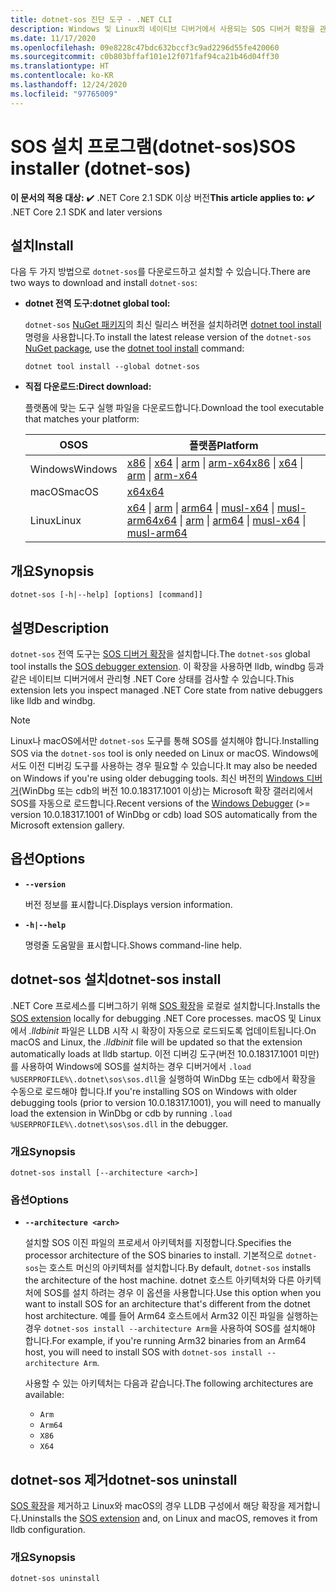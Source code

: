 ```yaml
---
title: dotnet-sos 진단 도구 - .NET CLI
description: Windows 및 Linux의 네이티브 디버거에서 사용되는 SOS 디버거 확장을 관리하기 위해 dotnet-sos CLI 도구를 설치하고 사용하는 방법을 알아봅니다.
ms.date: 11/17/2020
ms.openlocfilehash: 09e8228c47bdc632bccf3c9ad2296d55fe420060
ms.sourcegitcommit: c0b803bffaf101e12f071faf94ca21b46d04ff30
ms.translationtype: HT
ms.contentlocale: ko-KR
ms.lasthandoff: 12/24/2020
ms.locfileid: "97765009"
---
```

# <a name="sos-installer-dotnet-sos"></a><span data-ttu-id="f0d57-103">SOS 설치 프로그램(dotnet-sos)</span><span class="sxs-lookup"><span data-stu-id="f0d57-103">SOS installer (dotnet-sos)</span></span>

<span data-ttu-id="f0d57-104">**이 문서의 적용 대상:**  ✔️ .NET Core 2.1 SDK 이상 버전</span><span class="sxs-lookup"><span data-stu-id="f0d57-104">**This article applies to:** ✔️ .NET Core 2.1 SDK and later versions</span></span>

## <a name="install"></a><span data-ttu-id="f0d57-105">설치</span><span class="sxs-lookup"><span data-stu-id="f0d57-105">Install</span></span>

<span data-ttu-id="f0d57-106">다음 두 가지 방법으로 `dotnet-sos`를 다운로드하고 설치할 수 있습니다.</span><span class="sxs-lookup"><span data-stu-id="f0d57-106">There are two ways to download and install `dotnet-sos`:</span></span>

- <span data-ttu-id="f0d57-107">**dotnet 전역 도구:**</span><span class="sxs-lookup"><span data-stu-id="f0d57-107">**dotnet global tool:**</span></span>

  <span data-ttu-id="f0d57-108">`dotnet-sos` [NuGet 패키지](https://www.nuget.org/packages/dotnet-sos)의 최신 릴리스 버전을 설치하려면 [dotnet tool install](../tools/dotnet-tool-install.md) 명령을 사용합니다.</span><span class="sxs-lookup"><span data-stu-id="f0d57-108">To install the latest release version of the `dotnet-sos` [NuGet package](https://www.nuget.org/packages/dotnet-sos), use the [dotnet tool install](../tools/dotnet-tool-install.md) command:</span></span>

  ```dotnetcli
  dotnet tool install --global dotnet-sos
  ```

- <span data-ttu-id="f0d57-109">**직접 다운로드:**</span><span class="sxs-lookup"><span data-stu-id="f0d57-109">**Direct download:**</span></span>

  <span data-ttu-id="f0d57-110">플랫폼에 맞는 도구 실행 파일을 다운로드합니다.</span><span class="sxs-lookup"><span data-stu-id="f0d57-110">Download the tool executable that matches your platform:</span></span>

  | <span data-ttu-id="f0d57-111">OS</span><span class="sxs-lookup"><span data-stu-id="f0d57-111">OS</span></span>  | <span data-ttu-id="f0d57-112">플랫폼</span><span class="sxs-lookup"><span data-stu-id="f0d57-112">Platform</span></span> |
  | --- | -------- |
  | <span data-ttu-id="f0d57-113">Windows</span><span class="sxs-lookup"><span data-stu-id="f0d57-113">Windows</span></span> | <span data-ttu-id="f0d57-114">[x86](https://aka.ms/dotnet-sos/win-x86) \| [x64](https://aka.ms/dotnet-sos/win-x64) \| [arm](https://aka.ms/dotnet-sos/win-arm) \| [arm-x64](https://aka.ms/dotnet-sos/win-arm64)</span><span class="sxs-lookup"><span data-stu-id="f0d57-114">[x86](https://aka.ms/dotnet-sos/win-x86) \| [x64](https://aka.ms/dotnet-sos/win-x64) \| [arm](https://aka.ms/dotnet-sos/win-arm) \| [arm-x64](https://aka.ms/dotnet-sos/win-arm64)</span></span> |
  | <span data-ttu-id="f0d57-115">macOS</span><span class="sxs-lookup"><span data-stu-id="f0d57-115">macOS</span></span>   | [<span data-ttu-id="f0d57-116">x64</span><span class="sxs-lookup"><span data-stu-id="f0d57-116">x64</span></span>](https://aka.ms/dotnet-sos/osx-x64) |
  | <span data-ttu-id="f0d57-117">Linux</span><span class="sxs-lookup"><span data-stu-id="f0d57-117">Linux</span></span>   | <span data-ttu-id="f0d57-118">[x64](https://aka.ms/dotnet-sos/linux-x64) \| [arm](https://aka.ms/dotnet-sos/linux-arm) \| [arm64](https://aka.ms/dotnet-sos/linux-arm64) \| [musl-x64](https://aka.ms/dotnet-sos/linux-musl-x64) \| [musl-arm64](https://aka.ms/dotnet-sos/linux-musl-arm64)</span><span class="sxs-lookup"><span data-stu-id="f0d57-118">[x64](https://aka.ms/dotnet-sos/linux-x64) \| [arm](https://aka.ms/dotnet-sos/linux-arm) \| [arm64](https://aka.ms/dotnet-sos/linux-arm64) \| [musl-x64](https://aka.ms/dotnet-sos/linux-musl-x64) \| [musl-arm64](https://aka.ms/dotnet-sos/linux-musl-arm64)</span></span> |

## <a name="synopsis"></a><span data-ttu-id="f0d57-119">개요</span><span class="sxs-lookup"><span data-stu-id="f0d57-119">Synopsis</span></span>

```console
dotnet-sos [-h|--help] [options] [command]]
```

## <a name="description"></a><span data-ttu-id="f0d57-120">설명</span><span class="sxs-lookup"><span data-stu-id="f0d57-120">Description</span></span>

<span data-ttu-id="f0d57-121">`dotnet-sos` 전역 도구는 [SOS 디버거 확장](sos-debugging-extension.md)을 설치합니다.</span><span class="sxs-lookup"><span data-stu-id="f0d57-121">The `dotnet-sos` global tool installs the [SOS debugger extension](sos-debugging-extension.md).</span></span> <span data-ttu-id="f0d57-122">이 확장을 사용하면 lldb, windbg 등과 같은 네이티브 디버거에서 관리형 .NET Core 상태를 검사할 수 있습니다.</span><span class="sxs-lookup"><span data-stu-id="f0d57-122">This extension lets you inspect managed .NET Core state from native debuggers like lldb and windbg.</span></span>

> [!NOTE]
> <span data-ttu-id="f0d57-123">Linux나 macOS에서만 `dotnet-sos` 도구를 통해 SOS를 설치해야 합니다.</span><span class="sxs-lookup"><span data-stu-id="f0d57-123">Installing SOS via the `dotnet-sos` tool is only needed on Linux or macOS.</span></span>  <span data-ttu-id="f0d57-124">Windows에서도 이전 디버깅 도구를 사용하는 경우 필요할 수 있습니다.</span><span class="sxs-lookup"><span data-stu-id="f0d57-124">It may also be needed on Windows if you're using older debugging tools.</span></span> <span data-ttu-id="f0d57-125">최신 버전의 [Windows 디버거](/windows-hardware/drivers/debugger/debugger-download-tools)(WinDbg 또는 cdb의 버전 10.0.18317.1001 이상)는 Microsoft 확장 갤러리에서 SOS를 자동으로 로드합니다.</span><span class="sxs-lookup"><span data-stu-id="f0d57-125">Recent versions of the [Windows Debugger](/windows-hardware/drivers/debugger/debugger-download-tools) (>= version 10.0.18317.1001 of WinDbg or cdb) load SOS automatically from the Microsoft extension gallery.</span></span>  

## <a name="options"></a><span data-ttu-id="f0d57-126">옵션</span><span class="sxs-lookup"><span data-stu-id="f0d57-126">Options</span></span>

- **`--version`**

  <span data-ttu-id="f0d57-127">버전 정보를 표시합니다.</span><span class="sxs-lookup"><span data-stu-id="f0d57-127">Displays version information.</span></span>

- **`-h|--help`**

  <span data-ttu-id="f0d57-128">명령줄 도움말을 표시합니다.</span><span class="sxs-lookup"><span data-stu-id="f0d57-128">Shows command-line help.</span></span>

## <a name="dotnet-sos-install"></a><span data-ttu-id="f0d57-129">dotnet-sos 설치</span><span class="sxs-lookup"><span data-stu-id="f0d57-129">dotnet-sos install</span></span>

<span data-ttu-id="f0d57-130">.NET Core 프로세스를 디버그하기 위해 [SOS 확장](sos-debugging-extension.md)을 로컬로 설치합니다.</span><span class="sxs-lookup"><span data-stu-id="f0d57-130">Installs the [SOS extension](sos-debugging-extension.md) locally for debugging .NET Core processes.</span></span> <span data-ttu-id="f0d57-131">macOS 및 Linux에서 *.lldbinit* 파일은 LLDB 시작 시 확장이 자동으로 로드되도록 업데이트됩니다.</span><span class="sxs-lookup"><span data-stu-id="f0d57-131">On macOS and Linux, the *.lldbinit* file will be updated so that the extension automatically loads at lldb startup.</span></span> <span data-ttu-id="f0d57-132">이전 디버깅 도구(버전 10.0.18317.1001 미만)를 사용하여 Windows에 SOS를 설치하는 경우 디버거에서 `.load %USERPROFILE%\.dotnet\sos\sos.dll`을 실행하여 WinDbg 또는 cdb에서 확장을 수동으로 로드해야 합니다.</span><span class="sxs-lookup"><span data-stu-id="f0d57-132">If you're installing SOS on Windows with older debugging tools (prior to version 10.0.18317.1001), you will need to manually load the extension in WinDbg or cdb by running `.load %USERPROFILE%\.dotnet\sos\sos.dll` in the debugger.</span></span>

### <a name="synopsis"></a><span data-ttu-id="f0d57-133">개요</span><span class="sxs-lookup"><span data-stu-id="f0d57-133">Synopsis</span></span>

```console
dotnet-sos install [--architecture <arch>]
```

### <a name="options"></a><span data-ttu-id="f0d57-134">옵션</span><span class="sxs-lookup"><span data-stu-id="f0d57-134">Options</span></span>

- **`--architecture <arch>`**

  <span data-ttu-id="f0d57-135">설치할 SOS 이진 파일의 프로세서 아키텍처를 지정합니다.</span><span class="sxs-lookup"><span data-stu-id="f0d57-135">Specifies the processor architecture of the SOS binaries to install.</span></span> <span data-ttu-id="f0d57-136">기본적으로 `dotnet-sos`는 호스트 머신의 아키텍처를 설치합니다.</span><span class="sxs-lookup"><span data-stu-id="f0d57-136">By default, `dotnet-sos` installs the architecture of the host machine.</span></span> <span data-ttu-id="f0d57-137">dotnet 호스트 아키텍처와 다른 아키텍처에 SOS를 설치 하려는 경우 이 옵션을 사용합니다.</span><span class="sxs-lookup"><span data-stu-id="f0d57-137">Use this option when you want to install SOS for an architecture that's different from the dotnet host architecture.</span></span> <span data-ttu-id="f0d57-138">예를 들어 Arm64 호스트에서 Arm32 이진 파일을 실행하는 경우 `dotnet-sos install --architecture Arm`을 사용하여 SOS를 설치해야 합니다.</span><span class="sxs-lookup"><span data-stu-id="f0d57-138">For example, if you're running Arm32 binaries from an Arm64 host, you will need to install SOS with `dotnet-sos install --architecture Arm`.</span></span>

  <span data-ttu-id="f0d57-139">사용할 수 있는 아키텍처는 다음과 같습니다.</span><span class="sxs-lookup"><span data-stu-id="f0d57-139">The following architectures are available:</span></span>

  - `Arm`
  - `Arm64`
  - `X86`
  - `X64`

## <a name="dotnet-sos-uninstall"></a><span data-ttu-id="f0d57-140">dotnet-sos 제거</span><span class="sxs-lookup"><span data-stu-id="f0d57-140">dotnet-sos uninstall</span></span>

<span data-ttu-id="f0d57-141">[SOS 확장](sos-debugging-extension.md)을 제거하고 Linux와 macOS의 경우 LLDB 구성에서 해당 확장을 제거합니다.</span><span class="sxs-lookup"><span data-stu-id="f0d57-141">Uninstalls the [SOS extension](sos-debugging-extension.md) and, on Linux and macOS, removes it from lldb configuration.</span></span>

### <a name="synopsis"></a><span data-ttu-id="f0d57-142">개요</span><span class="sxs-lookup"><span data-stu-id="f0d57-142">Synopsis</span></span>

```console
dotnet-sos uninstall
```
